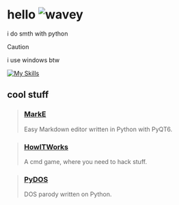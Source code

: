 # hello ![wavey](https://raw.githubusercontent.com/FragileDeviations/FragileDeviations/main/wavey.gif)
i do smth with python

> [!CAUTION]
> i use windows btw

[![My Skills](https://skillicons.dev/icons?i=html,css,python,bash,ae,md,windows,ubuntu)](https://skillicons.dev)

## cool stuff
> ### [MarkE](https://github.com/portalius-dev/MarkE)
> 
> Easy Markdown editor written in Python with PyQT6.

> ### [HowITWorks](https://github.com/portalius-dev/HowITWorks)
>
> A cmd game, where you need to hack stuff.

> ### [PyDOS](https://github.com/HOROSHIY-DEV/PyDOS)
>
> DOS parody written on Python.
